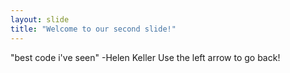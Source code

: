 ```yaml
---
layout: slide
title: "Welcome to our second slide!"
---
```

"best code i've seen" -Helen Keller
Use the left arrow to go back!
